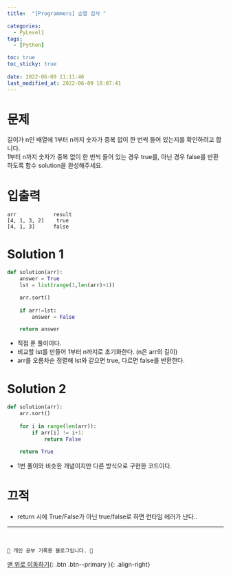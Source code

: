 ```yaml
---
title:  "[Programmers] 순열 검사 "

categories:
  - PyLevel1
tags:
  - [Python]

toc: true
toc_sticky: true
 
date: 2022-06-09 11:11:46
last_modified_at: 2022-06-09 18:07:41
---
```

# 문제
길이가 n인 배열에 1부터 n까지 숫자가 중복 없이 한 번씩 들어 있는지를 확인하려고 합니다.<br>
1부터 n까지 숫자가 중복 없이 한 번씩 들어 있는 경우 true를, 아닌 경우 false를 반환하도록 함수 solution을 완성해주세요.

# 입출력
```
arr	           result
[4, 1, 3, 2]	true
[4, 1, 3]	   false
```

# Solution 1
```py   
def solution(arr):
    answer = True
    lst = list(range(1,len(arr)+1))

    arr.sort()
    
    if arr!=lst:
        answer = False

    return answer
```
- 직접 푼 풀이이다.
- 비교할 lst를 만들어 1부터 n까지로 초기화한다. (n은 arr의 길이)
- arr를 오름차순 정렬해 lst와 같으면 true, 다르면 false를 반환한다.

# Solution 2
```py   
def solution(arr):
    arr.sort()
    
    for i in range(len(arr)):
        if arr[i] != i+1:
            return False
        
    return True
```
- 1번 풀이와 비슷한 개념이지만 다른 방식으로 구현한 코드이다.

# 끄적
- return 시에 True/False가 아닌 true/false로 하면 런타임 에러가 난다..


***
<br>

    💛 개인 공부 기록용 블로그입니다. 👻

[맨 위로 이동하기](#){: .btn .btn--primary }{: .align-right}